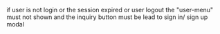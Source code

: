 if user is not login or the session expired or user logout the "user-menu" must not shown and the inquiry button must be lead to sign in/ sign up modal
